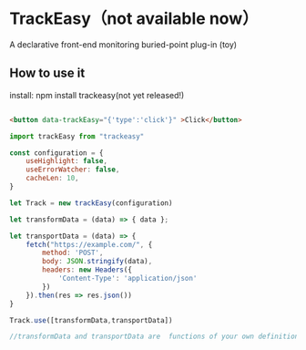 # TrackEasy（not available now）

A declarative front-end monitoring buried-point plug-in (toy)

## How to use it

install:
npm install trackeasy(not yet released!)

```html

<button data-trackEasy="{'type':'click'}" >Click</button>

````

```js
import trackEasy from "trackeasy"

const configuration = {
    useHighlight: false,
    useErrorWatcher: false,
    cacheLen: 10,
}

let Track = new trackEasy(configuration)

let transformData = (data) => { data };

let transportData = (data) => {
    fetch("https://example.com/", {
        method: 'POST', 
        body: JSON.stringify(data), 
        headers: new Headers({
            'Content-Type': 'application/json'
        })
    }).then(res => res.json())
}

Track.use([transformData,transportData])

//transformData and transportData are  functions of your own definition

```
